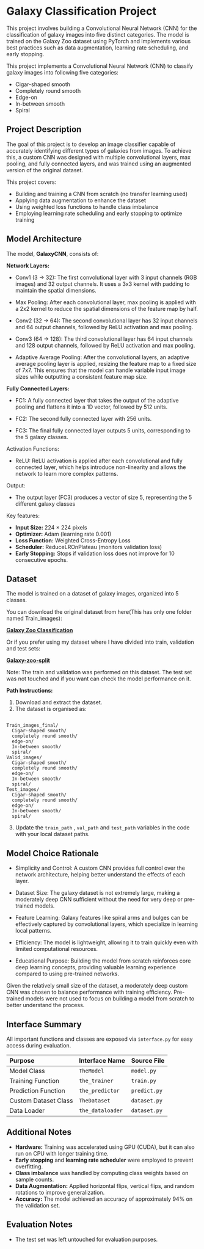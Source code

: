 # Galaxy Classification Project
This project involves building a Convolutional Neural Network (CNN) for the classification of galaxy images into five distinct categories. The model is trained on the Galaxy Zoo dataset using PyTorch and implements various best practices such as data augmentation, learning rate scheduling, and early stopping.

This project implements a Convolutional Neural Network (CNN) to classify galaxy images into following five categories:
- Cigar-shaped smooth
- Completely round smooth
- Edge-on
- In-between smooth
- Spiral
  
## Project Description

The goal of this project is to develop an image classifier capable of accurately identifying different types of galaxies from images. To achieve this, a custom CNN was designed with multiple convolutional layers, max pooling, and fully connected layers, and was trained using an augmented version of the original dataset.

This project covers:
- Building and training a CNN from scratch (no transfer learning used)
- Applying data augmentation to enhance the dataset
- Using weighted loss functions to handle class imbalance
- Employing learning rate scheduling and early stopping to optimize training

## Model Architecture

The model, **GalaxyCNN**, consists of:

**Network Layers:**

- Conv1 (3 → 32): The first convolutional layer with 3 input channels (RGB images) and 32 output channels. It uses a 3x3 kernel with padding to maintain the spatial dimensions.

- Max Pooling: After each convolutional layer, max pooling is applied with a 2x2 kernel to reduce the spatial dimensions of the feature map by half.

- Conv2 (32 → 64): The second convolutional layer has 32 input channels and 64 output channels, followed by ReLU activation and max pooling.

- Conv3 (64 → 128): The third convolutional layer has 64 input channels and 128 output channels, followed by ReLU activation and max pooling.

- Adaptive Average Pooling: After the convolutional layers, an adaptive average pooling layer is applied, resizing the feature map to a fixed size of 7x7. This ensures that the model can handle variable input image sizes while outputting a consistent feature map size.

**Fully Connected Layers:**

- FC1: A fully connected layer that takes the output of the adaptive pooling and flattens it into a 1D vector, followed by 512 units.

- FC2: The second fully connected layer with 256 units.

- FC3: The final fully connected layer outputs 5 units, corresponding to the 5 galaxy classes.

Activation Functions:

- ReLU: ReLU activation is applied after each convolutional and fully connected layer, which helps introduce non-linearity and allows the network to learn more complex patterns.

Output:

- The output layer (FC3) produces a vector of size 5, representing the 5 different galaxy classes

Key features:
- **Input Size:** 224 × 224 pixels
- **Optimizer:** Adam (learning rate 0.001)
- **Loss Function:** Weighted Cross-Entropy Loss
- **Scheduler:** ReduceLROnPlateau (monitors validation loss)
- **Early Stopping:** Stops if validation loss does not improve for 10 consecutive epochs.

## Dataset

The model is trained on a dataset of galaxy images, organized into 5 classes.

You can download the original dataset from here(This has only one folder named Train_images):

**[Galaxy Zoo Classification](https://www.kaggle.com/datasets/anjosut/galaxy-zoo-classification)**

Or if you prefer using my dataset where I have divided into train, validation and test sets:

**[Galaxy-zoo-split](https://www.kaggle.com/datasets/arpitarya03/galaxy-zoo-split)**

Note: The train and validation was performed on this dataset. The test set was not touched and if you want can check the model performance on it.

**Path Instructions:**
1. Download and extract the dataset.
2. The dataset is organised as:

```

Train_images_final/
  Cigar-shaped smooth/
  completely round smooth/
  edge-on/
  In-between smooth/
  spiral/
Valid_images/
  Cigar-shaped smooth/
  completely round smooth/
  edge-on/
  In-between smooth/
  spiral/
Test_images/
  Cigar-shaped smooth/
  completely round smooth/
  edge-on/
  In-between smooth/
  spiral/
```

3. Update the `train_path` , `val_path` and `test_path` variables in the code with your local dataset paths.

## Model Choice Rationale

- Simplicity and Control: A custom CNN provides full control over the network architecture, helping better understand the effects of each layer.

- Dataset Size: The galaxy dataset is not extremely large, making a moderately deep CNN sufficient without the need for very deep or pre-trained models.

- Feature Learning: Galaxy features like spiral arms and bulges can be effectively captured by convolutional layers, which specialize in learning local patterns.

- Efficiency: The model is lightweight, allowing it to train quickly even with limited computational resources.

- Educational Purpose: Building the model from scratch reinforces core deep learning concepts, providing valuable learning experience compared to using pre-trained networks.

Given the relatively small size of the dataset, a moderately deep custom CNN was chosen to balance performance with training efficiency. Pre-trained models were not used to focus on building a model from scratch to better understand the process.

## Interface Summary

All important functions and classes are exposed via `interface.py` for easy access during evaluation.

| Purpose | Interface Name | Source File |
|:--------|:---------------|:------------|
| Model Class | `TheModel` | `model.py` |
| Training Function | `the_trainer` | `train.py` |
| Prediction Function | `the_predictor` | `predict.py` |
| Custom Dataset Class | `TheDataset` | `dataset.py` |
| Data Loader | `the_dataloader` | `dataset.py` |

## Additional Notes

- **Hardware:** Training was accelerated using GPU (CUDA), but it can also run on CPU with longer training time.
- **Early stopping** and **learning rate scheduler** were employed to prevent overfitting.
- **Class imbalance** was handled by computing class weights based on sample counts.
- **Data Augmentation:** Applied horizontal flips, vertical flips, and random rotations to improve generalization.
- **Accuracy:** The model achieved an accuracy of approximately 94% on the validation set.

## Evaluation Notes

- The test set was left untouched for evaluation purposes.
